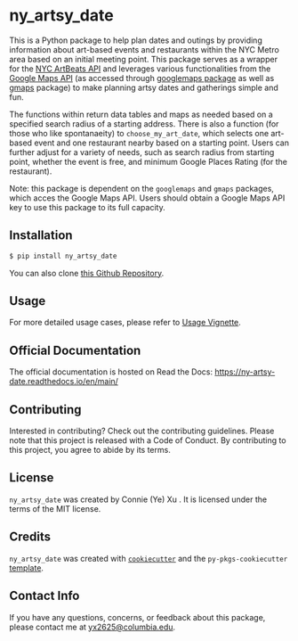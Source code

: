 # ny_artsy_date

This is a Python package to help plan dates and outings by providing information about art-based events and restaurants within the NYC Metro area based on an initial meeting point. This package serves as a wrapper for the [NYC ArtBeats API](https://www.nyartbeat.com/resources/doc/api) and leverages various functionalities from the [Google Maps API](https://developers.google.com/maps) (as accessed through [googlemaps package](https://github.com/googlemaps/google-maps-services-python) as well as [gmaps](https://pypi.org/project/gmaps/) package) to make planning artsy dates and gatherings simple and fun.

The functions within return data tables and maps as needed based on a specified search radius of a starting address. There is also a function (for those who like spontanaeity) to `choose_my_art_date`, which selects one art-based event and one restaurant nearby based on a starting point. Users can further adjust for a variety of needs, such as search radius from starting point, whether the event is free, and minimum Google Places Rating (for the restaurant). 

Note: this package is dependent on the `googlemaps` and `gmaps` packages, which acces the Google Maps API. Users should obtain a Google Maps API key to use this package to its full capacity.

## Installation

```bash
$ pip install ny_artsy_date
```
You can also clone [this Github Repository](https://github.com/connixu/ny_artsy_date).

## Usage

For more detailed usage cases, please refer to [Usage Vignette](https://github.com/connixu/ny_artsy_date/blob/main/docs/vignette_example.ipynb).


## Official Documentation

The official documentation is hosted on Read the Docs: https://ny-artsy-date.readthedocs.io/en/main/


## Contributing

Interested in contributing? Check out the contributing guidelines. Please note that this project is released with a Code of Conduct. By contributing to this project, you agree to abide by its terms.

## License

`ny_artsy_date` was created by Connie (Ye) Xu . It is licensed under the terms of the MIT license.

## Credits

`ny_artsy_date` was created with [`cookiecutter`](https://cookiecutter.readthedocs.io/en/latest/) and the `py-pkgs-cookiecutter` [template](https://github.com/py-pkgs/py-pkgs-cookiecutter).

## Contact Info

If you have any questions, concerns, or feedback about this package, please contact me at yx2625@columbia.edu. 
